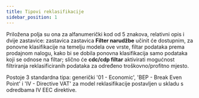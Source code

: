 ```yaml
---
title: Tipovi reklasifikacije 
sidebar_position: 1
---
```


Priložena polja su ona za alfanumerički kod od 5 znakova, relativni opis i dvije zastavice: zastavica zastavica **Filter narudžbe** učinit će dostupnim, za ponovne klasifikacije na temelju modela ove vrste, filtar podataka prema prodajnom nalogu, kako bi se dobila ponovna klasifikacija samo podataka koji se odnose na filtar; slično će **cdc/cdp filtar** aktivirati mogućnost filtriranja reklasificiranih podataka za određeno troškovno/profitno mjesto.

Postoje 3 standardna tipa: generički '01 - Economic', 'BEP - Break Even Point' i 'IV - Directive VAT' za model reklasifikacije postavljen u skladu s odredbama IV EEC direktive.
